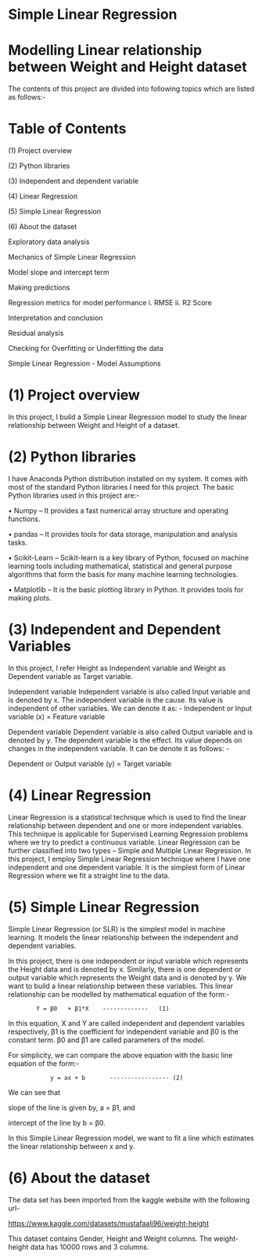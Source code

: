 # Simple Linear Regression
# Modelling Linear relationship between Weight and Height dataset
The contents of this project are divided into following topics which are listed as follows:-

# Table of Contents
(1) Project overview

(2) Python libraries

(3) Independent and dependent variable

(4) Linear Regression

(5) Simple Linear Regression

(6) About the dataset

Exploratory data analysis

Mechanics of Simple Linear Regression

Model slope and intercept term

Making predictions

Regression metrics for model performance i. RMSE ii. R2 Score

Interpretation and conclusion

Residual analysis

Checking for Overfitting or Underfitting the data

Simple Linear Regression - Model Assumptions


# (1) Project overview
In this project, I build a Simple Linear Regression model to study the linear relationship between Weight and Height of a dataset.

# (2) Python libraries
I have Anaconda Python distribution installed on my system. It comes with most of the standard Python libraries I need for this project. The basic Python libraries used in this project are:-

• Numpy – It provides a fast numerical array structure and operating functions.

• pandas – It provides tools for data storage, manipulation and analysis tasks.

• Scikit-Learn – Scikit-learn is a key library of Python, focused on machine learning tools including mathematical, statistical and general purpose algorithms that form the basis for many machine learning technologies. 

• Matplotlib – It is the basic plotting library in Python. It provides tools for making plots.

# (3) Independent and Dependent Variables
In this project, I refer Height as Independent variable and Weight as Dependent variable as Target variable.

Independent variable
Independent variable is also called Input variable and is denoted by x. The independent variable is the cause. Its value is independent of other variables. We can denote it as: - Independent or Input variable (x) = Feature variable

Dependent variable
Dependent variable is also called Output variable and is denoted by y. The dependent variable is the effect. Its value depends on changes in the independent variable. It can be denote it as follows: -

Dependent or Output variable (y) = Target variable

# (4) Linear Regression
Linear Regression is a statistical technique which is used to find the linear relationship between dependent and one or more independent variables. This technique is applicable for Supervised Learning Regression problems where we try to predict a continuous variable. Linear Regression can be further classified into two types – Simple and Multiple Linear Regression. In this project, I employ Simple Linear Regression technique where I have one independent and one dependent variable. It is the simplest form of Linear Regression where we fit a straight line to the data.

# (5) Simple Linear Regression
Simple Linear Regression (or SLR) is the simplest model in machine learning. It models the linear relationship between the independent and dependent variables.

In this project, there is one independent or input variable which represents the Height data and is denoted by x. Similarly, there is one dependent or output variable which represents the Weight data and is denoted by y. We want to build a linear relationship between these variables. This linear relationship can be modelled by mathematical equation of the form:-

			Y = β0   + β1*X    -------------   (1)
In this equation, X and Y are called independent and dependent variables respectively, β1 is the coefficient for independent variable and β0 is the constant term. β0 and β1 are called parameters of the model.

For simplicity, we can compare the above equation with the basic line equation of the form:-

    			y = ax + b       ----------------- (2)
We can see that

slope of the line is given by, a = β1, and

intercept of the line by b = β0.

In this Simple Linear Regression model, we want to fit a line which estimates the linear relationship between x and y.

# (6) About the dataset
The data set has been imported from the kaggle website with the following url-

https://www.kaggle.com/datasets/mustafaali96/weight-height

This dataset contains Gender, Height and Weight columns. The weight-height data has 10000 rows and 3 columns.
